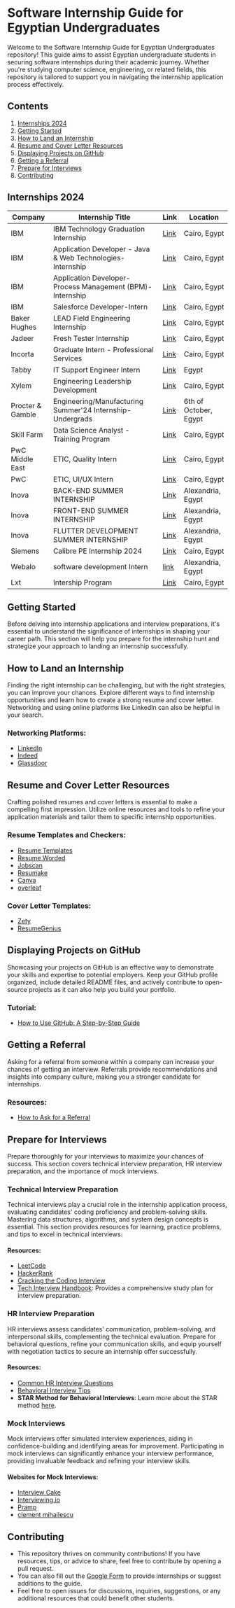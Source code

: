 # Software Internship Guide for Egyptian Undergraduates

Welcome to the Software Internship Guide for Egyptian Undergraduates repository! This guide aims to assist Egyptian undergraduate students in securing software internships during their academic journey. Whether you're studying computer science, engineering, or related fields, this repository is tailored to support you in navigating the internship application process effectively.

## Contents

1. [Internships 2024](#internships-2024)
2. [Getting Started](#getting-started)
3. [How to Land an Internship](#how-to-land-an-internship)
4. [Resume and Cover Letter Resources](#resume-and-cover-letter-resources)
5. [Displaying Projects on GitHub](#displaying-projects-on-github)
6. [Getting a Referral](#getting-a-referral)
7. [Prepare for Interviews](#prepare-for-interviews)
8. [Contributing](#contributing)

## Internships 2024

| Company          | Internship Title                                           | Link                                                                                                                                                                                         | Location              |
| ---------------- | ---------------------------------------------------------- | -------------------------------------------------------------------------------------------------------------------------------------------------------------------------------------------- | --------------------- |
| IBM              | IBM Technology Graduation Internship                       | [Link](https://www.linkedin.com/jobs/view/3872219539)                                                                                                                                        | Cairo, Egypt          |
| IBM              | Application Developer - Java & Web Technologies-Internship | [Link](https://www.linkedin.com/jobs/view/3879220445)                                                                                                                                        | Cairo, Egypt          |
| IBM              | Application Developer-Process Management (BPM)-Internship  | [Link](https://www.linkedin.com/jobs/view/3884477610/?eBP=NON_CHARGEABLE_CHANNEL&refId=nlS5IK9FvZGRoQK3olnX%2FQ%3D%3D&trackingId=aiWPmFQUidl25LpfQKJFPA%3D%3D&trk=flagship3_search_srp_jobs) | Cairo, Egypt          |
| IBM              | Salesforce Developer-Intern                                | [Link](https://www.linkedin.com/jobs/view/3880694981)                                                                                                                                        | Cairo, Egypt          |
| Baker Hughes     | LEAD Field Engineering Internship                          | [Link](https://careers.bakerhughes.com/global/en/job/BAHUGLOBALR115534/Summer-LEAD-Field-Engineering-Internship-Egypt-2024-Opportunities?utm_source=linkedin&utm_medium=phenom-feeds)        | Cairo, Egypt          |
| Jadeer           | Fresh Tester Internship                                    | [Link](https://www.careers-page.com/jadeer/job/LRWXV63R?utm_medium=free_job_board&utm_source=linkedin)                                                                                       | Cairo, Egypt          |
| Incorta          | Graduate Intern - Professional Services                    | [Link](https://www.linkedin.com/jobs/view/3873089824)                                                                                                                                        | Cairo, Egypt          |
| Tabby            | IT Support Engineer Intern                                 | [Link](https://tabby.pinpointhq.com/en/postings/6abfabdb-b819-4c4d-9bd1-c9cb886c1860)                                                                                                        | Egypt                 |
| Xylem            | Engineering Leadership Development                         | [Link](https://www.linkedin.com/jobs/view/3839972830)                                                                                                                                        | Cairo, Egypt          |
| Procter & Gamble | Engineering/Manufacturing Summer'24 Internship- Undergrads | [Link](https://www.pgcareers.com/global/en/job/R000101050/Engineering-Manufacturing-Summer%252724-Internship--Undergrads?source=RS_LINKEDIN)                                                 | 6th of October, Egypt |
| Skill Farm       | Data Science Analyst - Training Program                    | [Link](https://skillfarm.co/jobs/data-science-analyst-training-program-200526/?v=fbe46383db39)                                                                                               | Cairo, Egypt          |
| PwC Middle East  | ETIC, Quality Intern                                       | [Link](https://www.pwc.com/m1/en/careers/experienced-jobs/description.html?wdjobreqid=512919WD&wdcountry=EGY&wdjobsite=Global_Experienced_Careers&wdprog=&wdisu=)                            | Cairo, Egypt          |
| PwC              | ETIC, UI/UX Intern                                         | [Link](https://www.linkedin.com/jobs/view/3855176368)                                                                                                                                        | Cairo, Egypt          |
| Inova            | BACK-END SUMMER INTERNSHIP                                 | [Link](https://inovaeg.com/internship/back-end-summer-internship/)                                                                                                                           | Alexandria, Egypt     |
| Inova            | FRONT-END SUMMER INTERNSHIP                                | [Link](https://inovaeg.com/internship/front-end-summer-internship/)                                                                                                                          | Alexandria, Egypt     |
| Inova            | FLUTTER DEVELOPMENT SUMMER INTERNSHIP                      | [Link](https://inovaeg.com/internship/flutter-development-summer-internship/)                                                                                                                | Alexandria, Egypt     |
| Siemens          | Calibre PE Internship 2024                                 | [Link](https://www.linkedin.com/posts/ahmed-hamed-44719120_calibre-product-management-team-in-cairo-activity-7179955129717059584-hhSW?utm_source=share&utm_medium=member_desktop)            | Cairo, Egypt          |
| Webalo           | software development Intern                                | [link](https://www.facebook.com/groups/cs.jobs.internships/permalink/2445990605596817/?mibextid=WC7FNe)                                                                                      | Alexandria, Egypt     |
| Lxt              | Intership Program                                          | [Link](https://bit.ly/3xcMqmd)                                                                                                                                                               | Cairo, Egypt          |

## Getting Started

Before delving into internship applications and interview preparations, it's essential to understand the significance of internships in shaping your career path. This section will help you prepare for the internship hunt and strategize your approach to landing an internship successfully.

## How to Land an Internship

Finding the right internship can be challenging, but with the right strategies, you can improve your chances. Explore different ways to find internship opportunities and learn how to create a strong resume and cover letter. Networking and using online platforms like LinkedIn can also be helpful in your search.

### Networking Platforms:

- [LinkedIn](https://www.linkedin.com/)
- [Indeed](https://www.indeed.com/)
- [Glassdoor](https://www.glassdoor.com/)

## Resume and Cover Letter Resources

Crafting polished resumes and cover letters is essential to make a compelling first impression. Utilize online resources and tools to refine your application materials and tailor them to specific internship opportunities.

### Resume Templates and Checkers:

- [Resume Templates](https://www.indeed.com/career-advice/resume-samples)
- [Resume Worded](https://resumeworded.com/)
- [Jobscan](https://www.jobscan.co/)
- [Resumake](https://resumake.io/)
- [Canva](https://www.canva.com/templates/resumes/)
- [overleaf](https://www.overleaf.com/latex/templates/tagged/cv)

### Cover Letter Templates:

- [Zety](https://zety.com/cover-letter-templates)
- [ResumeGenius](https://resumegenius.com/cover-letter-examples)

## Displaying Projects on GitHub

Showcasing your projects on GitHub is an effective way to demonstrate your skills and expertise to potential employers. Keep your GitHub profile organized, include detailed README files, and actively contribute to open-source projects as it can also help you build your portfolio.

### Tutorial:

- [How to Use GitHub: A Step-by-Step Guide](https://www.freecodecamp.org/news/the-beginners-guide-to-git-github/)

## Getting a Referral

Asking for a referral from someone within a company can increase your chances of getting an interview. Referrals provide recommendations and insights into company culture, making you a stronger candidate for internships.

### Resources:

- [How to Ask for a Referral](https://in.indeed.com/career-advice/career-development/how-to-ask-for-a-referral)

## Prepare for Interviews

Prepare thoroughly for your interviews to maximize your chances of success. This section covers technical interview preparation, HR interview preparation, and the importance of mock interviews.

### Technical Interview Preparation

Technical interviews play a crucial role in the internship application process, evaluating candidates' coding proficiency and problem-solving skills. Mastering data structures, algorithms, and system design concepts is essential. This section provides resources for learning, practice problems, and tips to excel in technical interviews.

#### Resources:

- [LeetCode](https://leetcode.com/)
- [HackerRank](https://www.hackerrank.com/)
- [Cracking the Coding Interview](https://www.amazon.com/Cracking-Coding-Interview-Programming-Questions/dp/0984782850)
- [Tech Interview Handbook](https://www.techinterviewhandbook.org/): Provides a comprehensive study plan for interview preparation.

### HR Interview Preparation

HR interviews assess candidates' communication, problem-solving, and interpersonal skills, complementing the technical evaluation. Prepare for behavioral questions, refine your communication skills, and equip yourself with negotiation tactics to secure an internship offer successfully.

#### Resources:

- [Common HR Interview Questions](https://resources.workable.com/tutorial/hr-interview-questions)
- [Behavioral Interview Tips](https://www.thebalancecareers.com/behavioral-interview-questions-and-best-answers-2061225)
- **STAR Method for Behavioral Interviews**: Learn more about the STAR method [here](https://capd.mit.edu/resources/the-star-method-for-behavioral-interviews/).

### Mock Interviews

Mock interviews offer simulated interview experiences, aiding in confidence-building and identifying areas for improvement. Participating in mock interviews can significantly enhance your interview performance, providing invaluable feedback and refining your interview skills.

#### Websites for Mock Interviews:

- [Interview Cake](https://www.interviewcake.com/)
- [Interviewing.io](https://interviewing.io/)
- [Pramp](https://www.pramp.com/)
- [clement mihailescu](https://www.youtube.com/@clem)

## Contributing

- This repository thrives on community contributions! If you have resources, tips, or advice to share, feel free to contribute by opening a pull request.
- You can also fill out the [Google Form](https://docs.google.com/forms/d/e/1FAIpQLSfzVsPvHiZRCtIhmAFrgtnGB79qaFUkITbK_VFuI3PzQZw5rg/formResponse) to provide internships or suggest additions to the guide.
- Feel free to open issues for discussions, inquiries, suggestions, or any additional resources that could benefit other students.
